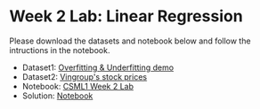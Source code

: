 # Week 2 Lab: Linear Regression

Please download the datasets and notebook below and follow the intructions in the notebook.

* Dataset1: [Overfitting & Underfitting demo](https://s3-ap-southeast-1.amazonaws.com/ml101-khanhnguyen/week2/lab/overfitting_underfitting_dataset.csv)
* Dataset2: [Vingroup's stock prices](https://s3-ap-southeast-1.amazonaws.com/ml101-khanhnguyen/week2/lab/trading-statistics-VIC.csv)
* Notebook: [CSML1 Week 2 Lab](https://s3-ap-southeast-1.amazonaws.com/ml101-khanhnguyen/week2/lab/CSML1_W2_Lab.ipynb)
* Solution: [Notebook](https://s3-ap-southeast-1.amazonaws.com/ml101-khanhnguyen/week2/lab/CSML1_W2_Lab-Solutions.ipynb)

